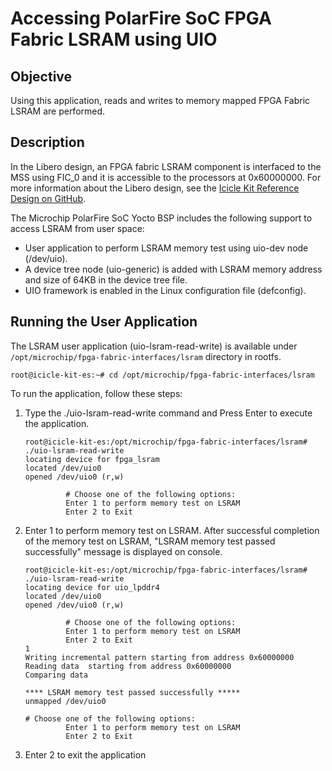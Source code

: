 # Accessing PolarFire SoC FPGA Fabric LSRAM using UIO

## Objective

Using this application, reads and writes to memory mapped FPGA Fabric LSRAM are
performed.

## Description

In the Libero design, an FPGA fabric LSRAM component is interfaced to the MSS
using FIC_0 and it is accessible to the processors at 0x60000000.
For more information about the Libero design, see the
[Icicle Kit Reference Design on GitHub][1].

[1]: https://github.com/polarfire-soc/icicle-kit-reference-design

The Microchip PolarFire SoC Yocto BSP includes the following support to access
LSRAM from user space:

- User application to perform LSRAM memory test using uio-dev node (/dev/uio).
- A device tree node (uio-generic) is added with LSRAM memory address and size
  of 64KB in the device tree file.
- UIO framework is enabled in the Linux configuration file (defconfig).

## Running the User Application

The LSRAM user application (uio-lsram-read-write) is available under
`/opt/microchip/fpga-fabric-interfaces/lsram` directory in rootfs.

```text
root@icicle-kit-es:~# cd /opt/microchip/fpga-fabric-interfaces/lsram
```

To run the application, follow these steps:

1. Type the ./uio-lsram-read-write command and Press Enter to execute the
   application.

   ```text
   root@icicle-kit-es:/opt/microchip/fpga-fabric-interfaces/lsram# ./uio-lsram-read-write
   locating device for fpga_lsram
   located /dev/uio0
   opened /dev/uio0 (r,w)

            # Choose one of the following options:
            Enter 1 to perform memory test on LSRAM
            Enter 2 to Exit
   ```

2. Enter 1 to perform memory test on LSRAM.
   After successful completion of the memory test on LSRAM, "LSRAM memory test
   passed successfully" message is displayed on console.

   ```text
   root@icicle-kit-es:/opt/microchip/fpga-fabric-interfaces/lsram# ./uio-lsram-read-write
   locating device for uio_lpddr4
   located /dev/uio0
   opened /dev/uio0 (r,w)

            # Choose one of the following options:
            Enter 1 to perform memory test on LSRAM
            Enter 2 to Exit
   1
   Writing incremental pattern starting from address 0x60000000
   Reading data  starting from address 0x60000000
   Comparing data

   **** LSRAM memory test passed successfully *****
   unmapped /dev/uio0

   # Choose one of the following options:
            Enter 1 to perform memory test on LSRAM
            Enter 2 to Exit
   ```

3. Enter 2 to exit the application
